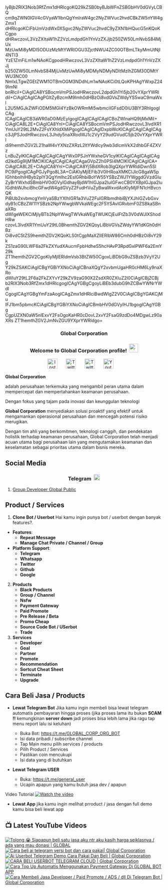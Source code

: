 IyBjb2RlX3Nob3RfZmx1dHRlcgoKQ29kZSB0byBJbWFnZSBGbHV0dGVyLCBQ
cm9qZWN0IGV4cGVyaW1lbnQgYmlraW4gc2NyZWVuc2hvdCBkZW5nYW4gZmx1
dHRlcgoKCiFbUmVzdWx0XSgvc2NyZWVuc2hvdC9yZXN1bHQucG5nKQoKCgpo
dHRwczovL3VzZXItaW1hZ2VzLmdpdGh1YnVzZXJjb250ZW50LmNvbS84MjUx
MzUwMi8yMDI5ODUzMzMtYWRlOGU3ZjctNWU4ZC00OTBmLTkyMmUtNjI4NTI3
YzE1ZmFiLm1wNAoKCgpodHRwczovL3VzZXItaW1hZ2VzLmdpdGh1YnVzZXJj
b250ZW50LmNvbS84MjUxMzUwMi8yMDMyNDMyNDItMzlhZGM3ODMtYWU3NC00
NmIxLTgwZGEtZWM1OTBmOGM3NDdhLm1wNAoKCi0tLQoKPHAgYWxpZ249ImNl
bnRlciI+CiAgICA8YSBocmVmPSJodHRwczovL2dpdGh1Yi5jb20vYXprYWRl
diI+CiAgICAgICAgPGltZyBzcmM9Imh0dHBzOi8vdGVsZWdyYS5waC9maWxl
L2U5MGJkZWFiODM5MGI4YzBkOWRmMi5wbmciIGFsdD0iU3BlY3RhIgogICAg
ICAgICAgICB3aWR0aD0iMzEyIgogICAgICAgICAgICBoZWlnaHQ9IjMxMiI+
CiAgICA8L2E+CiAgICA8YnI+CiAgICA8YSBocmVmPSJodHRwczovL3lvdXR1
YmUuY29tL2MvZ2FsYXhldXMiPgogICAgICAgIDxpbWcKICAgICAgICAgICAg
c3JjPSJodHRwczovL3Jhdy5naXRodWJ1c2VyY29udGVudC5jb20vYXprYWRl
di9hemthZGV2L21haW4vYXNzZXRzL2ltYWdlcy9wb3dlcmVkX2dhbGF4ZXVz
LnBuZyIKICAgICAgICAgICAgYWx0PSJnYWxheGV1cyIKICAgICAgICAgICAg
d2lkdGg9IjM1MCIKICAgICAgICAgICAgaGVpZ2h0PSI4MCIKICAgICAgICA+
CiAgICA8L2E+CiAgICA8YnI+CiAgICA8Yj5BdXRob3IgQXprYWRldiDwn5Sl
PC9iPgogICAgPGJyPgo8L3A+CiAKIyMjIEFib3V0IHRoaXMKClJlcG8gaW5p
IGhhbnlhIHByb2plY3QgYmlhc2EsIGRhbiBoYW55YSBzZWJ1YWggdGVzdGlu
ZyBrYWxhdSBmbHV0dGVyIGdhayBjdW1hIGJpa2luIGFwcCB0YXBpIGJpa2lu
IGdhbWJhciBhcGFwdW4gdGVyZ2FudHVuZyBwaWxvdAoKIyMjIFN1cHBvcnQK
PiBUb2xvbmcgYmVyaSBzYXlhIGR1a3VuZ2FuIGRlbmdhbiBjYXJhIGZvbGxv
dyB1cCBzZW11YSBzb2NpYWwgbWVkaWEgc2F5YSAvIGRvbmF0ZSBkaSBnaXRo
dWIgeWEKCiMjIyBTb2NpYWwgTWVkaWEgTWUKCjEuIFtZb3V0dWJlXShodHRw
czovL3lvdXR1YmUuY29tL0BhemthZGV2KQoyLiBbVGVsZWdyYW1dKGh0dHBz
Oi8vdC5tZS9hemthZGV2KQoKLS0tCgpMaXZlIERlbW86Cmh0dHBzOi8vY29k
ZS1zaG90LWF6a2FkZXYudXAucmFpbHdheS5hcHAvP3RpdGxlPWF6a2EmY29k
ZT1hemthZGV2CgoKIyMjIERldmVsb3BtZW50CgoxLiBDbG9uZSBzb3VyY2Ug
Y29kZSAKCiAgICBgYGBiYXNoCiAgICBnaXQgY2xvbmUgaHR0cHM6Ly9naXRo
dWIuY29tL2F6a2FkZXYvY29kZV9zaG90X2ZsdXR0ZXIuZ2l0CiAgICBjZCBj
b2RlX3Nob3RfZmx1dHRlcgogICAgYGBgCgoyLiBEb3dubG9hZCBwYWNrYWdl
CgogICAgYGBgYmFzaAogICAgZmx1dHRlciBwdWIgZ2V0CiAgICBgYGAKCjMu
IFJ1bm5pbmcKCiAgICBgYGBiYXNoCiAgICBmbHV0dGVyIHJ1bgogICAgYGBg
CgpUZXN0aW5nIExvY2FsOgoKaHR0cDovL2xvY2FsaG9zdDo4MDgwLz90aXRs
ZT1hemthZGV2JmNvZGU9YXprYWRldgo=

<!-- START GLOBAL CORPORATION -->
<h3 align="center">Global Corporation</h3>

<h3 align="center">
  Welcome to Global Corporation profile!
  <img src="https://media.giphy.com/media/hvRJCLFzcasrR4ia7z/giphy.gif" width="28">
</h3>

<!-- Social icons section -->
<p align="center">
  <a href="https://www.instagram.com/global__corporation/"><img width="32px" alt="Instagram" title="Telegram" src="https://upload.wikimedia.org/wikipedia/commons/a/a5/Instagram_icon.png"/></a>
  &#8287;&#8287;&#8287;&#8287;&#8287;
  <a href="https://t.me/GLOBAL_CORPORATION_ORG"><img width="32px" alt="Twitter" title="Telegram" src="https://upload.wikimedia.org/wikipedia/commons/8/82/Telegram_logo.svg"/></a>
  &#8287;&#8287;&#8287;&#8287;&#8287;
  <a href="https://twitter.com/global_corp_org"><img width="32px" alt="Twitter" title="Twitter" src="https://upload.wikimedia.org/wikipedia/commons/6/6f/Logo_of_Twitter.svg"/></a>
  &#8287;&#8287;&#8287;&#8287;&#8287;
  <a href="https://www.youtube.com/@global_Corporation"><img width="32px" alt="Youtube" title="Youtube" src="https://upload.wikimedia.org/wikipedia/commons/e/ef/Youtube_logo.png"/></a>
  &#8287;&#8287;&#8287;&#8287;&#8287;
</p>


**Global Corporation**

adalah perusahaan terkemuka yang mengambil peran utama dalam mempercepat dan mempertahankan keamanan perusahaan. 

Dengan fokus yang tajam pada inovasi dan keunggulan teknologi

**Global Corporation** menyediakan solusi proaktif yang efektif untuk mengamankan operasional perusahaan dan mencegah potensi risiko merugikan. 

Dengan tim ahli yang berkomitmen, teknologi canggih, dan pendekatan holistik terhadap keamanan perusahaan, Global Corporation telah menjadi acuan utama bagi perusahaan lain yang mengutamakan keamanan dan keselamatan sebagai prioritas utama dalam bisnis mereka.


## Social Media

<h3 align="center">
  Telegram
  <img src="https://upload.wikimedia.org/wikipedia/commons/8/82/Telegram_logo.svg" width="20">
</h3>

1. [Group Developer Global Public](https://t.me/DEVELOPER_GLOBAL_PUBLIC)

## Product / Services

1. **Clone Bot / Userbot**
  Hai kamu ingin punya bot / userbot dengan banyak features?. 
  - **Features**:
    - **Repeat Message**
    - **Manage Chat Private / Channel / Group**
  - **Platform Support**:
    - **Telegram**
    - **Whatsapp**
    - **Twitter**
    - **Github**
    - **Google** 
2. **Products**
    - **Black Products**
    - **Group / Channel**
    - **Nsfw**
    - **Payment Gateway**
    - **Paid Promote**
    - **Pre Release / Beta**
    - **Promo Cheap**
    - **Source Code Bot / USerbot**
    - **Trade**
3. **Services**
    - **Developer**
    - **Goal**
    - **Partner**
    - **Promote**
    - **Recommendation**
    - **Sortcut Cheat Sheet**
    - **Terminate**
    - **Upgrade**

## Cara Beli Jasa / Products 

- **Lewat Telegram Bot**
  Jika kamu ingin membeli bisa lewat telegram automatis pembayaran hingga proses
  (jika proses lama itu bukan **SCAM !!** kemungkinan **server down** jadi proses bisa lebih lama jika ragu tap menu report lalu isi keluhan)
  -  Buka Bot: https://t.me/GLOBAL_CORP_ORG_BOT
  -  Isi data pribadi / subscribe channel
  -  Tap Main menu pilih services / products
  -  Pilih Product / Services
  -  Pastikan coin mencukupi
  -  Isi data yang di butuhkan

- **Lewat Telegram USER**
  -  Buka: https://t.me/general_user
  -  Ucapin apapun yang kamu butuh jasa dev / apapun

  
Video Tutorial
[![Watch the video](https://img.youtube.com/vi/TY0Y21C6asM/maxresdefault.jpg)](https://www.youtube.com/watch?v=TY0Y21C6asM)

- **Lewat App**
  jika kamu ingin melihat prroduct / jasa dengan full demo kamu bisa beli lewat app
 


## 📺 Latest YouTube Videos

  <!-- prettier-ignore-start -->
  <!-- BEGIN YOUTUBE-CARDS -->
[![Tolong 😭 Siapapun beli satu jasa aku ntr aku kasih harga seiklasnya / ada yang mau donasi | GLOBAL](https://ytcards.demolab.com/?id=BFl2AT_pdOw&title=Tolong+%F0%9F%98%AD+Siapapun+beli+satu+jasa+aku+ntr+aku+kasih+harga+seiklasnya+%2F+ada+yang+mau+donasi+%7C+GLOBAL&lang=id&timestamp=1710988807&background_color=%230d1117&title_color=%23ffffff&stats_color=%23dedede&max_title_lines=1&width=250&border_radius=5 "Tolong 😭 Siapapun beli satu jasa aku ntr aku kasih harga seiklasnya / ada yang mau donasi | GLOBAL")](https://www.youtube.com/watch?v=BFl2AT_pdOw)
[![Cara beli ai telegram versi bot dan cara pakai| Global Corporation](https://ytcards.demolab.com/?id=7LZhoklvS9A&title=Cara+beli+ai+telegram+versi+bot+dan+cara+pakai%7C+Global+Corporation&lang=id&timestamp=1710937415&background_color=%230d1117&title_color=%23ffffff&stats_color=%23dedede&max_title_lines=1&width=250&border_radius=5 "Cara beli ai telegram versi bot dan cara pakai| Global Corporation")](https://www.youtube.com/watch?v=7LZhoklvS9A)
[![Ai Userbot Telegram Demo Cara Pakai Dan Beli | Global Corporation](https://ytcards.demolab.com/?id=4mAZ6EgAhUo&title=Ai+Userbot+Telegram+Demo+Cara+Pakai+Dan+Beli+%7C+Global+Corporation&lang=id&timestamp=1710936251&background_color=%230d1117&title_color=%23ffffff&stats_color=%23dedede&max_title_lines=1&width=250&border_radius=5 "Ai Userbot Telegram Demo Cara Pakai Dan Beli | Global Corporation")](https://www.youtube.com/watch?v=4mAZ6EgAhUo)
[![CARA BELI USERBOT TELEGRAM CLOUD  | Global Corporation](https://ytcards.demolab.com/?id=uiDJwK9r3Cg&title=CARA+BELI+USERBOT+TELEGRAM+CLOUD++%7C+Global+Corporation&lang=id&timestamp=1710900440&background_color=%230d1117&title_color=%23ffffff&stats_color=%23dedede&max_title_lines=1&width=250&border_radius=5 "CARA BELI USERBOT TELEGRAM CLOUD  | Global Corporation")](https://www.youtube.com/watch?v=uiDJwK9r3Cg)
[![Cara Top Up Automatis Menggunakan Payment Gateway Di GLOBAL BOT APP](https://ytcards.demolab.com/?id=ADqzS5ORJsU&title=Cara+Top+Up+Automatis+Menggunakan+Payment+Gateway+Di+GLOBAL+BOT+APP&lang=id&timestamp=1710721879&background_color=%230d1117&title_color=%23ffffff&stats_color=%23dedede&max_title_lines=1&width=250&border_radius=5 "Cara Top Up Automatis Menggunakan Payment Gateway Di GLOBAL BOT APP")](https://www.youtube.com/watch?v=ADqzS5ORJsU)
[![Cara Membeli Jasa Developer / Paid Promote / ADS / dll Di Telegram Bot | Global Corporation](https://ytcards.demolab.com/?id=TY0Y21C6asM&title=Cara+Membeli+Jasa+Developer+%2F+Paid+Promote+%2F+ADS+%2F+dll+Di+Telegram+Bot+%7C+Global+Corporation&lang=id&timestamp=1710717990&background_color=%230d1117&title_color=%23ffffff&stats_color=%23dedede&max_title_lines=1&width=250&border_radius=5 "Cara Membeli Jasa Developer / Paid Promote / ADS / dll Di Telegram Bot | Global Corporation")](https://www.youtube.com/watch?v=TY0Y21C6asM)
<!-- END YOUTUBE-CARDS -->
  <!-- prettier-ignore-end -->
<!-- END GLOBAL CORPORATION -->